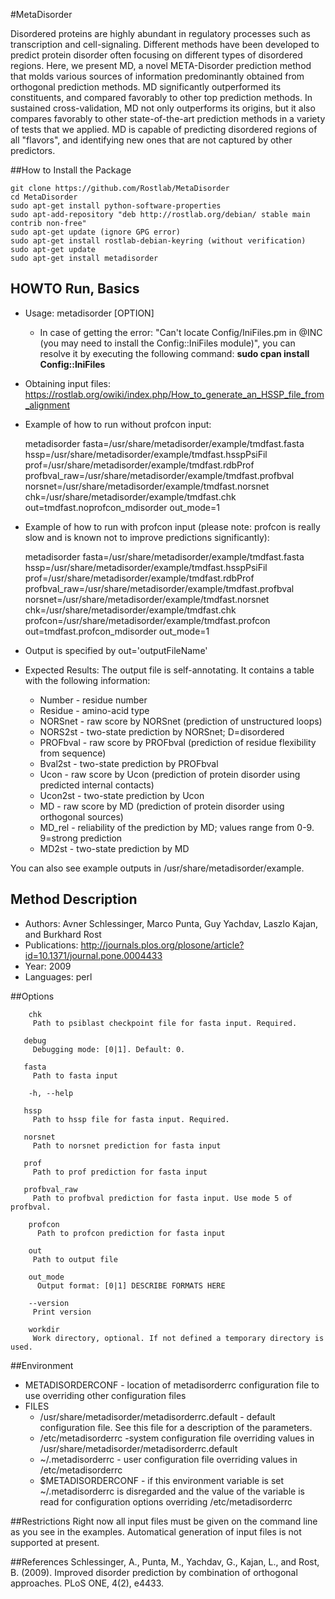 #MetaDisorder

Disordered proteins are highly abundant in regulatory processes such as transcription and cell-signaling. Different methods
have been developed to predict protein disorder often focusing on different types of disordered regions.
Here, we present MD, a novel META-Disorder prediction method that molds various sources of information predominantly obtained 
from orthogonal prediction methods. MD significantly outperformed its constituents, and compared favorably to other top 
prediction methods. In sustained cross-validation, MD not only outperforms its origins, but it also compares favorably 
to other state-of-the-art prediction methods in a variety of tests that we applied. MD is capable of predicting disordered 
regions of all "flavors", and identifying new ones that are not captured by other predictors.

##How to Install the Package

    git clone https://github.com/Rostlab/MetaDisorder
    cd MetaDisorder
    sudo apt-get install python-software-properties
    sudo apt-add-repository "deb http://rostlab.org/debian/ stable main contrib non-free"
    sudo apt-get update (ignore GPG error)
    sudo apt-get install rostlab-debian-keyring (without verification)
    sudo apt-get update
    sudo apt-get install metadisorder 

## HOWTO Run, Basics

* Usage: metadisorder [OPTION]
    * In case of getting the error: "Can't locate Config/IniFiles.pm in @INC (you may need to install the Config::IniFiles module)", you can resolve it by executing the following command: **sudo cpan install Config::IniFiles**

* Obtaining input files: https://rostlab.org/owiki/index.php/How_to_generate_an_HSSP_file_from_alignment

* Example of how to run without profcon input:

    metadisorder fasta=/usr/share/metadisorder/example/tmdfast.fasta hssp=/usr/share/metadisorder/example/tmdfast.hsspPsiFil prof=/usr/share/metadisorder/example/tmdfast.rdbProf profbval_raw=/usr/share/metadisorder/example/tmdfast.profbval
    norsnet=/usr/share/metadisorder/example/tmdfast.norsnet chk=/usr/share/metadisorder/example/tmdfast.chk out=tmdfast.noprofcon_mdisorder out_mode=1

* Example of how to run with profcon input (please note: profcon is really slow and is known not to improve predictions significantly):

    metadisorder fasta=/usr/share/metadisorder/example/tmdfast.fasta hssp=/usr/share/metadisorder/example/tmdfast.hsspPsiFil prof=/usr/share/metadisorder/example/tmdfast.rdbProf profbval_raw=/usr/share/metadisorder/example/tmdfast.profbval norsnet=/usr/share/metadisorder/example/tmdfast.norsnet chk=/usr/share/metadisorder/example/tmdfast.chk profcon=/usr/share/metadisorder/example/tmdfast.profcon out=tmdfast.profcon_mdisorder out_mode=1

* Output is specified by out='outputFileName'

* Expected Results: The output file is self-annotating. It contains a table with the following information: 

    * Number - residue number
    * Residue - amino-acid type
    * NORSnet - raw score by NORSnet (prediction of unstructured loops)
    * NORS2st - two-state prediction by NORSnet; D=disordered
    * PROFbval - raw score by PROFbval (prediction of residue flexibility from sequence)
    * Bval2st - two-state prediction by PROFbval
    * Ucon - raw score by Ucon (prediction of protein disorder using predicted internal contacts)
    * Ucon2st - two-state prediction by Ucon
    * MD - raw score by MD (prediction of protein disorder using orthogonal sources)
    * MD_rel - reliability of the prediction by MD; values range from 0-9. 9=strong prediction
    * MD2st - two-state prediction by MD
    
You can also see example outputs in /usr/share/metadisorder/example.

## Method Description

* Authors: Avner Schlessinger, Marco Punta, Guy Yachdav, Laszlo Kajan, and Burkhard Rost
* Publications: http://journals.plos.org/plosone/article?id=10.1371/journal.pone.0004433
* Year: 2009
* Languages: perl

##Options

        chk 
         Path to psiblast checkpoint file for fasta input. Required.

       debug
         Debugging mode: [0|1]. Default: 0.

       fasta
         Path to fasta input

        -h, --help

       hssp 
         Path to hssp file for fasta input. Required.

       norsnet
         Path to norsnet prediction for fasta input

       prof
         Path to prof prediction for fasta input

       profbval_raw
         Path to profbval prediction for fasta input. Use mode 5 of profbval.

        profcon
          Path to profcon prediction for fasta input

        out 
         Path to output file

        out_mode
          Output format: [0|1] DESCRIBE FORMATS HERE

        --version
         Print version

        workdir
         Work directory, optional. If not defined a temporary directory is used.

##Environment
  
* METADISORDERCONF - location of metadisorderrc configuration file to use overriding other configuration files
* FILES
    * /usr/share/metadisorder/metadisorderrc.default - default configuration file. See this file for a description of the parameters.
    * /etc/metadisorderrc -system configuration file overriding values in /usr/share/metadisorder/metadisorderrc.default
    * ~/.metadisorderrc - user configuration file overriding values in /etc/metadisorderrc
    * $METADISORDERCONF - if this environment variable is set ~/.metadisorderrc is disregarded and the value of the variable is read        for configuration options overriding /etc/metadisorderrc

##Restrictions
Right now all input files must be given on the command line as you see in the examples. Automatical generation of input files is not supported at present.

##References
Schlessinger, A., Punta, M., Yachdav, G., Kajan, L., and Rost, B.
(2009). Improved disorder prediction by combination of orthogonal
approaches. PLoS ONE, 4(2), e4433.




